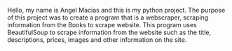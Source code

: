 Hello, my name is Angel Macias and this is my python project. The purpose of this project was to create a program that is a webscraper, scraping information from the Books to scrape website. This program uses BeautifulSoup to scrape information from the website such as the title, descriptions, prices, images and other information on the site.
